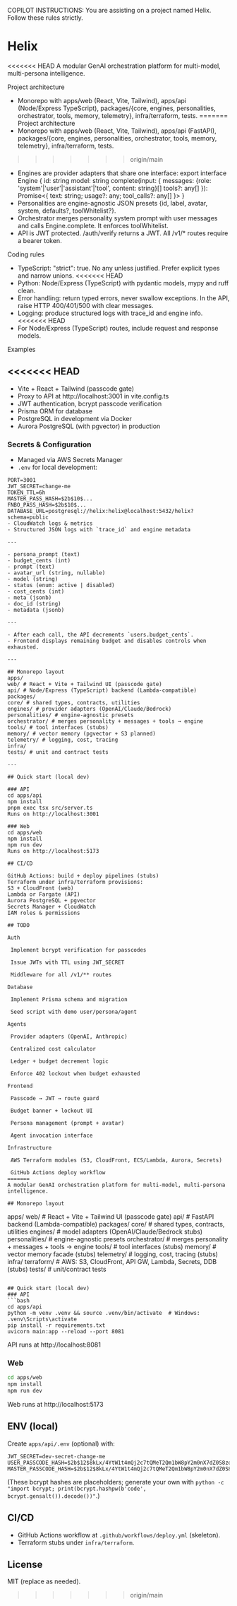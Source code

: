 COPILOT INSTRUCTIONS:
You are assisting on a project named Helix. Follow these rules strictly.

# Helix
<<<<<<< HEAD
A modular GenAI orchestration platform for multi-model, multi-persona intelligence.

Project architecture
- Monorepo with apps/web (React, Vite, Tailwind), apps/api (Node/Express TypeScript), packages/{core, engines, personalities, orchestrator, tools, memory, telemetry}, infra/terraform, tests.
=======
Project architecture
- Monorepo with apps/web (React, Vite, Tailwind), apps/api (FastAPI), packages/{core, engines, personalities, orchestrator, tools, memory, telemetry}, infra/terraform, tests.
>>>>>>> origin/main
- Engines are provider adapters that share one interface:
  export interface Engine {
    id: string
    model: string
    complete(input: {
      messages: {role: 'system'|'user'|'assistant'|'tool', content: string}[]
      tools?: any[]
    }): Promise<{ text: string; usage?: any; tool_calls?: any[] }>
  }
- Personalities are engine-agnostic JSON presets {id, label, avatar, system, defaults?, toolWhitelist?}.
- Orchestrator merges personality system prompt with user messages and calls Engine.complete. It enforces toolWhitelist.
- API is JWT protected. /auth/verify returns a JWT. All /v1/* routes require a bearer token.

Coding rules
- TypeScript: "strict": true. No any unless justified. Prefer explicit types and narrow unions.
<<<<<<< HEAD
- Python: Node/Express (TypeScript) with pydantic models, mypy and ruff clean.
- Error handling: return typed errors, never swallow exceptions. In the API, raise HTTP 400/401/500 with clear messages.
- Logging: produce structured logs with trace_id and engine info.
<<<<<<< HEAD
- For Node/Express (TypeScript) routes, include request and response models.

Examples


<<<<<<< HEAD
---

- Vite + React + Tailwind (passcode gate)
- Proxy to API at http://localhost:3001 in vite.config.ts
- JWT authentication, bcrypt passcode verification
- Prisma ORM for database
- PostgreSQL in development via Docker
- Aurora PostgreSQL (with pgvector) in production
### Secrets & Configuration
- Managed via AWS Secrets Manager
- `.env` for local development:
```
PORT=3001
JWT_SECRET=change-me
TOKEN_TTL=6h
MASTER_PASS_HASH=$2b$10$...
FNBO_PASS_HASH=$2b$10$...
DATABASE_URL=postgresql://helix:helix@localhost:5432/helix?schema=public
- CloudWatch logs & metrics
- Structured JSON logs with `trace_id` and engine metadata

---

- persona_prompt (text)
- budget_cents (int)
- prompt (text)
- avatar_url (string, nullable)
- model (string)
- status (enum: active | disabled)
- cost_cents (int)
- meta (jsonb)
- doc_id (string)
- metadata (jsonb)

---

- After each call, the API decrements `users.budget_cents`.
- Frontend displays remaining budget and disables controls when exhausted.

---

## Monorepo layout
apps/
web/ # React + Vite + Tailwind UI (passcode gate)
api/ # Node/Express (TypeScript) backend (Lambda-compatible)
packages/
core/ # shared types, contracts, utilities
engines/ # provider adapters (OpenAI/Claude/Bedrock)
personalities/ # engine-agnostic presets
orchestrator/ # merges personality + messages + tools → engine
tools/ # tool interfaces (stubs)
memory/ # vector memory (pgvector + S3 planned)
telemetry/ # logging, cost, tracing
infra/
tests/ # unit and contract tests

---

## Quick start (local dev)

### API
cd apps/api
npm install
pnpm exec tsx src/server.ts
Runs on http://localhost:3001

### Web
cd apps/web
npm install
npm run dev
Runs on http://localhost:5173

## CI/CD

GitHub Actions: build + deploy pipelines (stubs)
Terraform under infra/terraform provisions:
S3 + CloudFront (web)
Lambda or Fargate (API)
Aurora PostgreSQL + pgvector
Secrets Manager + CloudWatch
IAM roles & permissions

## TODO

Auth

 Implement bcrypt verification for passcodes

 Issue JWTs with TTL using JWT_SECRET

 Middleware for all /v1/** routes

Database

 Implement Prisma schema and migration

 Seed script with demo user/persona/agent

Agents

 Provider adapters (OpenAI, Anthropic)

 Centralized cost calculator

 Ledger + budget decrement logic

 Enforce 402 lockout when budget exhausted

Frontend

 Passcode → JWT → route guard

 Budget banner + lockout UI

 Persona management (prompt + avatar)

 Agent invocation interface

Infrastructure

 AWS Terraform modules (S3, CloudFront, ECS/Lambda, Aurora, Secrets)

 GitHub Actions deploy workflow
=======
A modular GenAI orchestration platform for multi-model, multi-persona intelligence.

## Monorepo layout
```
apps/
  web/           # React + Vite + Tailwind UI (passcode gate)
  api/           # FastAPI backend (Lambda-compatible)
packages/
  core/          # shared types, contracts, utilities
  engines/       # model adapters (OpenAI/Claude/Bedrock stubs)
  personalities/ # engine-agnostic presets
  orchestrator/  # merges personality + messages + tools → engine
  tools/         # tool interfaces (stubs)
  memory/        # vector memory facade (stubs)
  telemetry/     # logging, cost, tracing (stubs)
infra/
  terraform/     # AWS: S3, CloudFront, API GW, Lambda, Secrets, DDB (stubs)
tests/           # unit/contract tests
```

## Quick start (local dev)
### API
```bash
cd apps/api
python -m venv .venv && source .venv/bin/activate  # Windows: .venv\Scripts\activate
pip install -r requirements.txt
uvicorn main:app --reload --port 8081
```
API runs at http://localhost:8081

### Web
```bash
cd apps/web
npm install
npm run dev
```
Web runs at http://localhost:5173

## ENV (local)
Create `apps/api/.env` (optional) with:
```
JWT_SECRET=dev-secret-change-me
USER_PASSCODE_HASH=$2b$12$8kLx/4YtW1t4mQj2c7tQMeT2Qm1bW8pY2m0nX7dZ0S8zqzQeTn0J2
MASTER_PASSCODE_HASH=$2b$12$8kLx/4YtW1t4mQj2c7tQMeT2Qm1bW8pY2m0nX7dZ0S8zqzQeTn0J2
```
(These bcrypt hashes are placeholders; generate your own with `python -c "import bcrypt; print(bcrypt.hashpw(b'code', bcrypt.gensalt()).decode())"`.)

## CI/CD
- GitHub Actions workflow at `.github/workflows/deploy.yml` (skeleton).
- Terraform stubs under `infra/terraform`.

## License
MIT (replace as needed).
>>>>>>> origin/main
